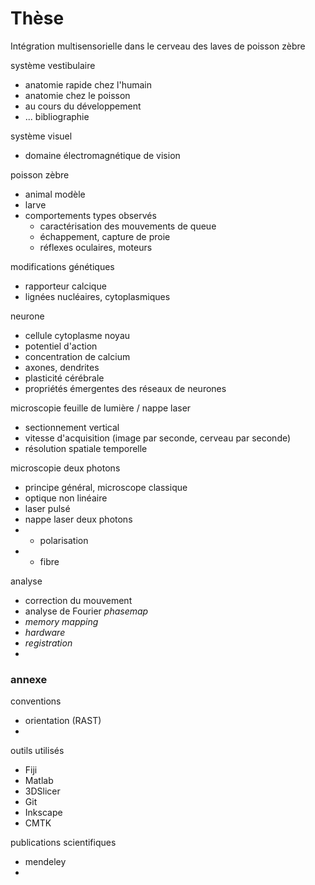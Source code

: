 # Thèse





Intégration multisensorielle dans le cerveau des laves de poisson zèbre







système vestibulaire

- anatomie rapide chez l'humain
- anatomie chez le poisson 
- au cours du développement
- ... bibliographie



système visuel

- domaine électromagnétique de vision



poisson zèbre

- animal modèle
- larve 
- comportements types observés
  - caractérisation des mouvements de queue
  - échappement, capture de proie
  - réflexes oculaires, moteurs

modifications génétiques

- rapporteur calcique
- lignées nucléaires, cytoplasmiques



neurone

- cellule cytoplasme noyau
- potentiel d'action
- concentration de calcium
- axones, dendrites
- plasticité cérébrale
- propriétés émergentes des réseaux de neurones



microscopie feuille de lumière / nappe laser

- sectionnement vertical
- vitesse d'acquisition (image par seconde, cerveau par seconde)
- résolution spatiale temporelle



microscopie deux photons

- principe général, microscope classique
- optique non linéaire
- laser pulsé
- nappe laser deux photons
- - polarisation
- - fibre



analyse

- correction du mouvement
- analyse de Fourier *phasemap*
- *memory mapping*
- *hardware*
- *registration*
- 



### annexe

conventions

- orientation (RAST)
- 

outils utilisés

- Fiji
- Matlab
- 3DSlicer
- Git
- Inkscape
- CMTK

publications scientifiques

- mendeley
- 